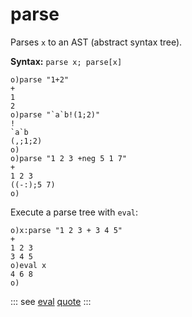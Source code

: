 # parse

Parses `x` to an AST (abstract syntax tree).

**Syntax:** ```parse x; parse[x]```

```o
o)parse "1+2"
+
1
2
o)parse "`a`b!(1;2)"
!
`a`b
(,;1;2)
o)
o)parse "1 2 3 +neg 5 1 7"
+
1 2 3
((-:);5 7)
o)
```

Execute a parse tree with `eval`:

```o
o)x:parse "1 2 3 + 3 4 5"
+
1 2 3
3 4 5
o)eval x
4 6 8
o)
```

::: see
[eval](/verbs/other/eval.md)
[quote](/verbs/other/quote.md)
:::
